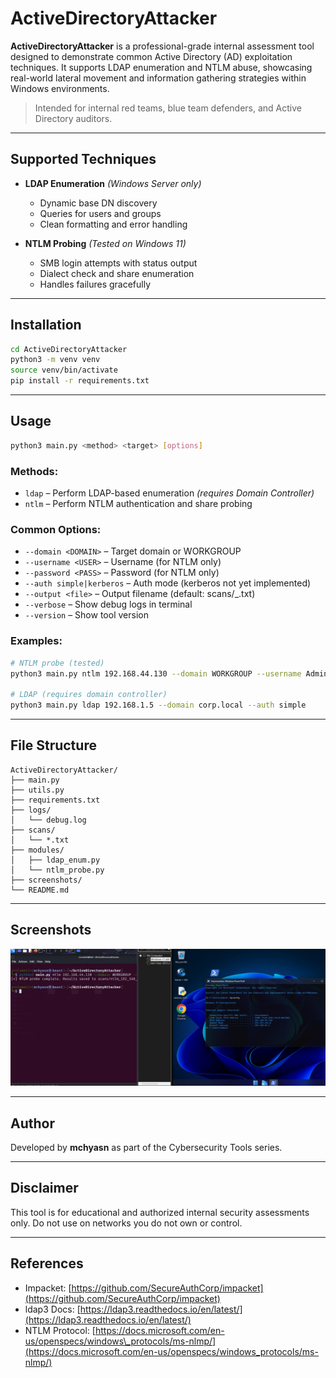 # ActiveDirectoryAttacker

**ActiveDirectoryAttacker** is a professional-grade internal assessment tool designed to demonstrate common Active Directory (AD) exploitation techniques. It supports LDAP enumeration and NTLM abuse, showcasing real-world lateral movement and information gathering strategies within Windows environments.

> Intended for internal red teams, blue team defenders, and Active Directory auditors.

---

## Supported Techniques

* **LDAP Enumeration** *(Windows Server only)*

  * Dynamic base DN discovery
  * Queries for users and groups
  * Clean formatting and error handling
* **NTLM Probing** *(Tested on Windows 11)*

  * SMB login attempts with status output
  * Dialect check and share enumeration
  * Handles failures gracefully

---

## Installation

```bash
cd ActiveDirectoryAttacker
python3 -m venv venv
source venv/bin/activate
pip install -r requirements.txt
```

---

## Usage

```bash
python3 main.py <method> <target> [options]
```

### Methods:

* `ldap` – Perform LDAP-based enumeration *(requires Domain Controller)*
* `ntlm` – Perform NTLM authentication and share probing

### Common Options:

* `--domain <DOMAIN>` – Target domain or WORKGROUP
* `--username <USER>` – Username (for NTLM only)
* `--password <PASS>` – Password (for NTLM only)
* `--auth simple|kerberos` – Auth mode (kerberos not yet implemented)
* `--output <file>` – Output filename (default: scans/<method>\_<target>.txt)
* `--verbose` – Show debug logs in terminal
* `--version` – Show tool version

### Examples:

```bash
# NTLM probe (tested)
python3 main.py ntlm 192.168.44.130 --domain WORKGROUP --username Admin --password test123

# LDAP (requires domain controller)
python3 main.py ldap 192.168.1.5 --domain corp.local --auth simple
```

---

## File Structure

```
ActiveDirectoryAttacker/
├── main.py
├── utils.py
├── requirements.txt
├── logs/
│   └── debug.log
├── scans/
│   └── *.txt
├── modules/
│   ├── ldap_enum.py
│   └── ntlm_probe.py
├── screenshots/
└── README.md
```

---

## Screenshots

![Active Directory Attack Simulator](https://raw.githubusercontent.com/mchyasn/cybersecurity-tools/main/02-Vulnerability-Scanning-and-Exploitation/ActiveDirectoryAttacker/screenshots/0.png)

---

## Author

Developed by **mchyasn** as part of the Cybersecurity Tools series.

---

## Disclaimer

This tool is for educational and authorized internal security assessments only. Do not use on networks you do not own or control.

---

## References

* Impacket: [https://github.com/SecureAuthCorp/impacket](https://github.com/SecureAuthCorp/impacket)
* ldap3 Docs: [https://ldap3.readthedocs.io/en/latest/](https://ldap3.readthedocs.io/en/latest/)
* NTLM Protocol: [https://docs.microsoft.com/en-us/openspecs/windows\_protocols/ms-nlmp/](https://docs.microsoft.com/en-us/openspecs/windows_protocols/ms-nlmp/)
